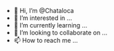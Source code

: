 - 👋 Hi, I’m @Chataloca
- 👀 I’m interested in ...
- 🌱 I’m currently learning ...
- 💞️ I’m looking to collaborate on ...
- 📫 How to reach me ...

<!---
Chataloca/Chataloca is a ✨ special ✨ repository because its `README.md` (this file) appears on your GitHub profile.
You can click the Preview link to take a look at your changes.
--->
